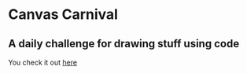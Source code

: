 # Canvas Carnival

## A daily challenge for drawing stuff using code

You check it out [here](https://canvas-carnival.vercel.app/)
